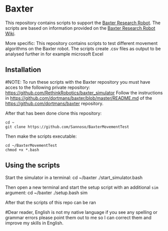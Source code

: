 # Baxter

This repository contains scripts to support the [Baxter Research Robot](http://www.rethinkrobotics.com/baxter-research-robot/).
The scripts are based on information provided on the [Baxter Research Robot Wiki](http://sdk.rethinkrobotics.com/wiki/Main_Page).

More specific:
This repository contains scripts to test different movement algorithms on the Baxter robot.
The scripts create .csv files as output to be analysed further in for example microsoft Excel

## Installation

#NOTE: To run these scripts with the Baxter repository you must have acces to the following private repository: https://github.com/RethinkRobotics/baxter_simulator
Follow the instructions in https://github.com/dortmans/baxter/blob/master/README.md
of the https://github.com/dortmans/baxter    repository.

After that has been done clone this repository:

    cd ~
    git clone https://github.com/Sannoso/BaxterMovementTest

Then make the scripts executable:

    cd ~/BaxterMovementTest
    chmod +x *.bash

## Using the scripts

Start the simulator in a terminal:
    cd ~/baxter
    ./start_simulator.bash

Then open a new terminal and start the setup script with an additional `sim` argument:
    cd ~/baxter
    ./setup.bash sim

After that the scripts of this repo can be ran


#Dear reader, English is not my native language if you see any spelling or grammar errors please point them out to me so I can correct them and improve my skills in English.
